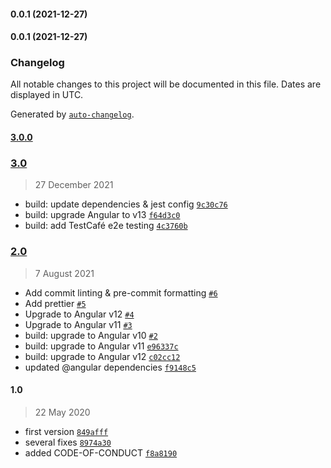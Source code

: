 #### 0.0.1 (2021-12-27)

#### 0.0.1 (2021-12-27)

### Changelog

All notable changes to this project will be documented in this file. Dates are displayed in UTC.

Generated by [`auto-changelog`](https://github.com/CookPete/auto-changelog).

#### [3.0.0](https://github.com/wlucha/angular-starter/compare/3.0...3.0.0)

### [3.0](https://github.com/wlucha/angular-starter/compare/2.0...3.0)

> 27 December 2021

- build: update dependencies & jest config [`9c30c76`](https://github.com/wlucha/angular-starter/commit/9c30c7615b994209365841c6c9920fa36934f15b)
- build: upgrade Angular to v13 [`f64d3c0`](https://github.com/wlucha/angular-starter/commit/f64d3c090091e154f7d9c0df438824819527889f)
- build: add TestCafé e2e testing [`4c3760b`](https://github.com/wlucha/angular-starter/commit/4c3760bafe0411d496052550b9e48a7559da785b)

### [2.0](https://github.com/wlucha/angular-starter/compare/1.0...2.0)

> 7 August 2021

- Add commit linting & pre-commit formatting [`#6`](https://github.com/wlucha/angular-starter/pull/6)
- Add prettier [`#5`](https://github.com/wlucha/angular-starter/pull/5)
- Upgrade to Angular v12 [`#4`](https://github.com/wlucha/angular-starter/pull/4)
- Upgrade to Angular v11 [`#3`](https://github.com/wlucha/angular-starter/pull/3)
- build: upgrade to Angular v10 [`#2`](https://github.com/wlucha/angular-starter/pull/2)
- build: upgrade to Angular v11 [`e96337c`](https://github.com/wlucha/angular-starter/commit/e96337c5e1ea1793de0ef5985a08aef8e9e160b0)
- build: upgrade to Angular v12 [`c02cc12`](https://github.com/wlucha/angular-starter/commit/c02cc121e38b0e3b907e25dd1122a0427ef685a7)
- updated @angular dependencies [`f9148c5`](https://github.com/wlucha/angular-starter/commit/f9148c55a7af17472cef61eaea19467d0573e927)

#### 1.0

> 22 May 2020

- first version [`849afff`](https://github.com/wlucha/angular-starter/commit/849afff7cf26b2c12227a903090d1a5307eba64a)
- several fixes [`8974a30`](https://github.com/wlucha/angular-starter/commit/8974a30fe404167e9bb51aecc8883f336524bbd8)
- added CODE-OF-CONDUCT [`f8a8190`](https://github.com/wlucha/angular-starter/commit/f8a819094818d93b11bcaed2ce64d9747f9db906)

